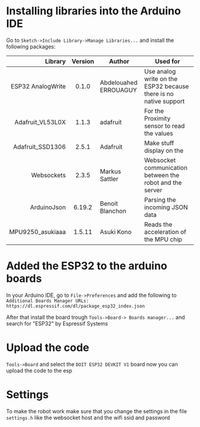 # Installing libraries into the Arduino IDE

Go to `Sketch->Include Library->Manage Libraries...` and install the following packages:

|           Library | Version | Author                | Used for                                                         |
| ----------------: | :-----: | --------------------- | ---------------------------------------------------------------- |
| ESP32 AnalogWrite |  0.1.0  | Abdelouahed ERROUAGUY | Use analog write on the ESP32 because there is no native support |
|  Adafruit_VL53L0X |  1.1.3  | adafruit              | For the Proximity sensor to read the values                      |
|  Adafruit_SSD1306 |  2.5.1  | Adafruit              | Make stuff display on the                                        |
|        Websockets |  2.3.5  | Markus Sattler        | Websocket communication between the robot and the server         |
|       ArduinoJson | 6.19.2  | Benoit Blanchon       | Parsing the incoming JSON data                                   |
|  MPU9250_asukiaaa | 1.5.11  | Asuki Kono            | Reads the acceleration of the MPU chip                           |

# Added the ESP32 to the arduino boards
In your Arduino IDE, go to `File->Preferences` and add the following to `Additional Boards Manager URLs:` `https://dl.espressif.com/dl/package_esp32_index.json`

After that install the board trough `Tools->Board-> Boards manager...` and search for "ESP32" by Espressif Systems

# Upload the code
`Tools->Board` and select the `DOIT ESP32 DEVKIT V1` board now you can upload the code to the esp

# Settings
To make the robot work make sure that you change the settings in the file `settings.h` like the websocket host and the wifi ssid and password